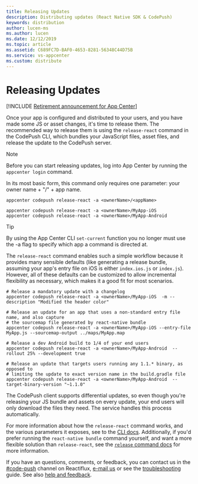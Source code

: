 ```yaml
---
title: Releasing Updates
description: Distributing updates (React Native SDK & CodePush)
keywords: distribution
author: lucen-ms
ms.author: lucen
ms.date: 12/12/2019
ms.topic: article
ms.assetid: C689FC7D-BAF0-4653-8281-56348C44D75B
ms.service: vs-appcenter
ms.custom: distribute
---
```


# Releasing Updates

[!INCLUDE [Retirement announcement for App Center](../../includes/retirement.md)]

Once your app is configured and distributed to your users, and you have made some JS or asset changes, it's time to release them. The recommended way to release them is using the `release-react` command in the CodePush CLI, which bundles your JavaScript files, asset files, and release the update to the CodePush server.

> [!NOTE]
> Before you can start releasing updates, log into App Center by running the `appcenter login` command.

In its most basic form, this command only requires one parameter: your owner name + "/" + app name.

```shell
appcenter codepush release-react -a <ownerName>/<appName>

appcenter codepush release-react -a <ownerName>/MyApp-iOS
appcenter codepush release-react -a <ownerName>/MyApp-Android
```

> [!TIP]
> By using the App Center CLI `set-current` function you no longer must use the -a flag to specify which app a command is directed at.

The `release-react` command enables such a simple workflow because it provides many sensible defaults (like generating a release bundle, assuming your app's entry file on iOS is either `index.ios.js` or `index.js`). However, all of these defaults can be customized to allow incremental flexibility as necessary, which makes it a good fit for most scenarios.

```shell
# Release a mandatory update with a changelog
appcenter codepush release-react -a <ownerName>/MyApp-iOS  -m --description "Modified the header color"

# Release an update for an app that uses a non-standard entry file name, and also capture
# the sourcemap file generated by react-native bundle
appcenter codepush release-react -a <ownerName>/MyApp-iOS --entry-file MyApp.js --sourcemap-output ../maps/MyApp.map

# Release a dev Android build to 1/4 of your end users
appcenter codepush release-react -a <ownerName>/MyApp-Android  --rollout 25% --development true

# Release an update that targets users running any 1.1.* binary, as opposed to
# limiting the update to exact version name in the build.gradle file
appcenter codepush release-react -a <ownerName>/MyApp-Android  --target-binary-version "~1.1.0"
```

The CodePush client supports differential updates, so even though you're releasing your JS bundle and assets on every update, your end users will only download the files they need. The service handles this process automatically.

For more information about how the `release-react` command works, and the various parameters it exposes, see to the [CLI docs](./cli.md#releasing-updates-react-native). Additionally, if you'd prefer running the `react-native bundle` command yourself, and want a more flexible solution than `release-react`, see the [`release` command docs](./cli.md#releasing-updates-general) for more information.

If you have an questions, comments, or feedback, you can contact us in the [#code-push](https://discord.gg/0ZcbPKXt5bWxFdFu) channel on Reactiflux, [e-mail us](mailto:codepushfeed@microsoft.com) or see the [troubleshooting](rn-troubleshooting.md) guide. See also [help and feedback](../../help.md).